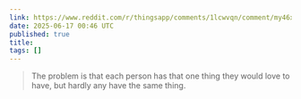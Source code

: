 ```yaml
---
link: https://www.reddit.com/r/thingsapp/comments/1lcwvqn/comment/my46xda/
date: 2025-06-17 00:46 UTC
published: true
title:
tags: []
---
```


> The problem is that each person has that one thing they would love to have, but hardly any have the same thing.
